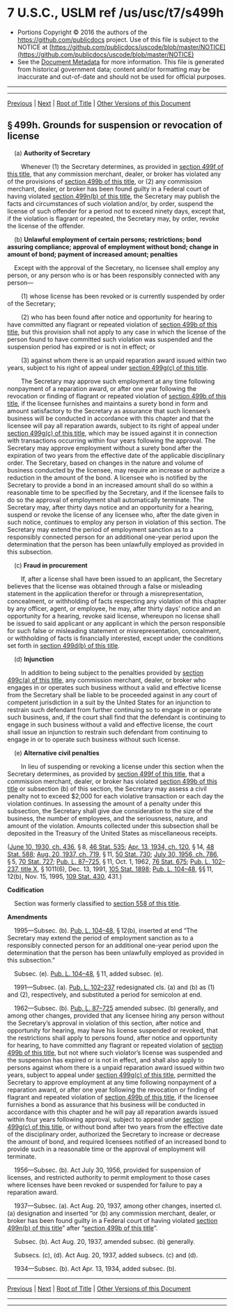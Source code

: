 ---
---

# 7 U.S.C., USLM ref /us/usc/t7/s499h

* Portions Copyright © 2016 the authors of the https://github.com/publicdocs project.
  Use of this file is subject to the NOTICE at [https://github.com/publicdocs/uscode/blob/master/NOTICE](https://github.com/publicdocs/uscode/blob/master/NOTICE)
* See the [Document Metadata](././../../../..//README.md) for more information.
  This file is generated from historical government data; content and/or formatting may be inaccurate and out-of-date and should not be used for official purposes.

----------
----------

[Previous](./../../../..//us/usc/t7/ch20A/m__us_usc_t7_s499g.md) | [Next](./../../../..//us/usc/t7/ch20A/m__us_usc_t7_s499i.md) | [Root of Title](./../../../../) | [Other Versions of this Document](https://publicdocs.github.io/go/links?ns=uslm&ref=%2Fus%2Fusc%2Ft7%2Fs499h)

## § 499h. Grounds for suspension or revocation of license

    (a) __Authority of Secretary__ 

        Whenever (1) the Secretary determines, as provided in [section 499f of this title][/us/usc/t7/s499f], that any commission merchant, dealer, or broker has violated any of the provisions of [section 499b of this title][/us/usc/t7/s499b], or (2) any commission merchant, dealer, or broker has been found guilty in a Federal court of having violated [section 499n(b) of this title][/us/usc/t7/s499n/b], the Secretary may publish the facts and circumstances of such violation and/or, by order, suspend the license of such offender for a period not to exceed ninety days, except that, if the violation is flagrant or repeated, the Secretary may, by order, revoke the license of the offender.

    (b) __Unlawful employment of certain persons; restrictions; bond assuring compliance; approval of employment without bond; change in amount of bond; payment of increased amount; penalties__ 

    Except with the approval of the Secretary, no licensee shall employ any person, or any person who is or has been responsibly connected with any person—

        (1) whose license has been revoked or is currently suspended by order of the Secretary;

        (2) who has been found after notice and opportunity for hearing to have committed any flagrant or repeated violation of [section 499b of this title][/us/usc/t7/s499b], but this provision shall not apply to any case in which the license of the person found to have committed such violation was suspended and the suspension period has expired or is not in effect; or

        (3) against whom there is an unpaid reparation award issued within two years, subject to his right of appeal under [section 499g(c) of this title][/us/usc/t7/s499g/c].

        The Secretary may approve such employment at any time following nonpayment of a reparation award, or after one year following the revocation or finding of flagrant or repeated violation of [section 499b of this title][/us/usc/t7/s499b], if the licensee furnishes and maintains a surety bond in form and amount satisfactory to the Secretary as assurance that such licensee’s business will be conducted in accordance with this chapter and that the licensee will pay all reparation awards, subject to its right of appeal under [section 499g(c) of this title][/us/usc/t7/s499g/c], which may be issued against it in connection with transactions occurring within four years following the approval. The Secretary may approve employment without a surety bond after the expiration of two years from the effective date of the applicable disciplinary order. The Secretary, based on changes in the nature and volume of business conducted by the licensee, may require an increase or authorize a reduction in the amount of the bond. A licensee who is notified by the Secretary to provide a bond in an increased amount shall do so within a reasonable time to be specified by the Secretary, and if the licensee fails to do so the approval of employment shall automatically terminate. The Secretary may, after thirty days notice and an opportunity for a hearing, suspend or revoke the license of any licensee who, after the date given in such notice, continues to employ any person in violation of this section. The Secretary may extend the period of employment sanction as to a responsibly connected person for an additional one-year period upon the determination that the person has been unlawfully employed as provided in this subsection.

    (c) __Fraud in procurement__ 

        If, after a license shall have been issued to an applicant, the Secretary believes that the license was obtained through a false or misleading statement in the application therefor or through a misrepresentation, concealment, or withholding of facts respecting any violation of this chapter by any officer, agent, or employee, he may, after thirty days’ notice and an opportunity for a hearing, revoke said license, whereupon no license shall be issued to said applicant or any applicant in which the person responsible for such false or misleading statement or misrepresentation, concealment, or withholding of facts is financially interested, except under the conditions set forth in [section 499d(b) of this title][/us/usc/t7/s499d/b].

    (d) __Injunction__ 

        In addition to being subject to the penalties provided by [section 499c(a) of this title][/us/usc/t7/s499c/a], any commission merchant, dealer, or broker who engages in or operates such business without a valid and effective license from the Secretary shall be liable to be proceeded against in any court of competent jurisdiction in a suit by the United States for an injunction to restrain such defendant from further continuing so to engage in or operate such business, and, if the court shall find that the defendant is continuing to engage in such business without a valid and effective license, the court shall issue an injunction to restrain such defendant from continuing to engage in or to operate such business without such license.

    (e) __Alternative civil penalties__ 

        In lieu of suspending or revoking a license under this section when the Secretary determines, as provided by [section 499f of this title][/us/usc/t7/s499f], that a commission merchant, dealer, or broker has violated [section 499b of this title][/us/usc/t7/s499b] or subsection (b) of this section, the Secretary may assess a civil penalty not to exceed $2,000 for each violative transaction or each day the violation continues. In assessing the amount of a penalty under this subsection, the Secretary shall give due consideration to the size of the business, the number of employees, and the seriousness, nature, and amount of the violation. Amounts collected under this subsection shall be deposited in the Treasury of the United States as miscellaneous receipts.

([June 10, 1930, ch. 436][/us/act/1930-06-10/ch436], § 8, [46 Stat. 535][/us/stat/46/535]; [Apr. 13, 1934, ch. 120][/us/act/1934-04-13/ch120], § 14, [48 Stat. 588][/us/stat/48/588]; [Aug. 20, 1937, ch. 719][/us/act/1937-08-20/ch719], § 11, [50 Stat. 730][/us/stat/50/730]; [July 30, 1956, ch. 786][/us/act/1956-07-30/ch786], § 5, [70 Stat. 727][/us/stat/70/727]; [Pub. L. 87–725][/us/pl/87/725], § 11, Oct. 1, 1962, [76 Stat. 675][/us/stat/76/675]; [Pub. L. 102–237, title X][/us/pl/102/237/tX], § 1011(6), Dec. 13, 1991, [105 Stat. 1898][/us/stat/105/1898]; [Pub. L. 104–48][/us/pl/104/48], §§ 11, 12(b), Nov. 15, 1995, [109 Stat. 430][/us/stat/109/430], 431.)

 __Codification__ 

    Section was formerly classified to [section 558 of this title][/us/usc/t7/s558].

 __Amendments__ 

    1995—Subsec. (b). [Pub. L. 104–48][/us/pl/104/48], § 12(b), inserted at end “The Secretary may extend the period of employment sanction as to a responsibly connected person for an additional one-year period upon the determination that the person has been unlawfully employed as provided in this subsection.”

    Subsec. (e). [Pub. L. 104–48][/us/pl/104/48], § 11, added subsec. (e).

    1991—Subsec. (a). [Pub. L. 102–237][/us/pl/102/237] redesignated cls. (a) and (b) as (1) and (2), respectively, and substituted a period for semicolon at end.

    1962—Subsec. (b). [Pub. L. 87–725][/us/pl/87/725] amended subsec. (b) generally, and among other changes, provided that any licensee hiring any person without the Secretary’s approval in violation of this section, after notice and opportunity for hearing, may have his license suspended or revoked, that the restrictions shall apply to persons found, after notice and opportunity for hearing, to have committed any flagrant or repeated violation of [section 499b of this title][/us/usc/t7/s499b], but not where such violator’s license was suspended and the suspension has expired or is not in effect, and shall also apply to persons against whom there is a unpaid reparation award issued within two years, subject to appeal under [section 499g(c) of this title][/us/usc/t7/s499g/c], permitted the Secretary to approve employment at any time following nonpayment of a reparation award, or after one year following the revocation or finding of flagrant and repeated violation of [section 499b of this title][/us/usc/t7/s499b], if the licensee furnishes a bond as assurance that his business will be conducted in accordance with this chapter and he will pay all reparation awards issued within four years following approval, subject to appeal under [section 499g(c) of this title][/us/usc/t7/s499g/c], or without bond after two years from the effective date of the disciplinary order, authorized the Secretary to increase or decrease the amount of bond, and required licensees notified of an increased bond to provide such in a reasonable time or the approval of employment will terminate.

    1956—Subsec. (b). Act July 30, 1956, provided for suspension of licenses, and restricted authority to permit employment to those cases where licenses have been revoked or suspended for failure to pay a reparation award.

    1937—Subsec. (a). Act Aug. 20, 1937, among other changes, inserted cl. (a) designation and inserted “or (b) any commission merchant, dealer, or broker has been found guilty in a Federal court of having violated [section 499n(b) of this title][/us/usc/t7/s499n/b]” after “[section 499b of this title][/us/usc/t7/s499b]”.

    Subsec. (b). Act Aug. 20, 1937, amended subsec. (b) generally.

    Subsecs. (c), (d). Act Aug. 20, 1937, added subsecs. (c) and (d).

    1934—Subsec. (b). Act Apr. 13, 1934, added subsec. (b).

----------

[Previous](./../../../..//us/usc/t7/ch20A/m__us_usc_t7_s499g.md) | [Next](./../../../..//us/usc/t7/ch20A/m__us_usc_t7_s499i.md) | [Root of Title](./../../../../) | [Other Versions of this Document](https://publicdocs.github.io/go/links?ns=uslm&ref=%2Fus%2Fusc%2Ft7%2Fs499h)

----------
----------

[/us/usc/t7/s499f]: https://publicdocs.github.io/go/links?ns=uslm&ref=%2Fus%2Fusc%2Ft7%2Fs499f
[/us/usc/t7/s499b]: https://publicdocs.github.io/go/links?ns=uslm&ref=%2Fus%2Fusc%2Ft7%2Fs499b
[/us/usc/t7/s499n/b]: https://publicdocs.github.io/go/links?ns=uslm&ref=%2Fus%2Fusc%2Ft7%2Fs499n%2Fb
[/us/usc/t7/s499b]: https://publicdocs.github.io/go/links?ns=uslm&ref=%2Fus%2Fusc%2Ft7%2Fs499b
[/us/usc/t7/s499g/c]: https://publicdocs.github.io/go/links?ns=uslm&ref=%2Fus%2Fusc%2Ft7%2Fs499g%2Fc
[/us/usc/t7/s499b]: https://publicdocs.github.io/go/links?ns=uslm&ref=%2Fus%2Fusc%2Ft7%2Fs499b
[/us/usc/t7/s499g/c]: https://publicdocs.github.io/go/links?ns=uslm&ref=%2Fus%2Fusc%2Ft7%2Fs499g%2Fc
[/us/usc/t7/s499d/b]: https://publicdocs.github.io/go/links?ns=uslm&ref=%2Fus%2Fusc%2Ft7%2Fs499d%2Fb
[/us/usc/t7/s499c/a]: https://publicdocs.github.io/go/links?ns=uslm&ref=%2Fus%2Fusc%2Ft7%2Fs499c%2Fa
[/us/usc/t7/s499f]: https://publicdocs.github.io/go/links?ns=uslm&ref=%2Fus%2Fusc%2Ft7%2Fs499f
[/us/usc/t7/s499b]: https://publicdocs.github.io/go/links?ns=uslm&ref=%2Fus%2Fusc%2Ft7%2Fs499b
[/us/act/1930-06-10/ch436]: https://publicdocs.github.io/go/links?ns=uslm&ref=%2Fus%2Fact%2F1930-06-10%2Fch436
[/us/stat/46/535]: https://publicdocs.github.io/go/links?ns=uslm&ref=%2Fus%2Fstat%2F46%2F535
[/us/act/1934-04-13/ch120]: https://publicdocs.github.io/go/links?ns=uslm&ref=%2Fus%2Fact%2F1934-04-13%2Fch120
[/us/stat/48/588]: https://publicdocs.github.io/go/links?ns=uslm&ref=%2Fus%2Fstat%2F48%2F588
[/us/act/1937-08-20/ch719]: https://publicdocs.github.io/go/links?ns=uslm&ref=%2Fus%2Fact%2F1937-08-20%2Fch719
[/us/stat/50/730]: https://publicdocs.github.io/go/links?ns=uslm&ref=%2Fus%2Fstat%2F50%2F730
[/us/act/1956-07-30/ch786]: https://publicdocs.github.io/go/links?ns=uslm&ref=%2Fus%2Fact%2F1956-07-30%2Fch786
[/us/stat/70/727]: https://publicdocs.github.io/go/links?ns=uslm&ref=%2Fus%2Fstat%2F70%2F727
[/us/pl/87/725]: https://publicdocs.github.io/go/links?ns=uslm&ref=%2Fus%2Fpl%2F87%2F725
[/us/stat/76/675]: https://publicdocs.github.io/go/links?ns=uslm&ref=%2Fus%2Fstat%2F76%2F675
[/us/pl/102/237/tX]: https://publicdocs.github.io/go/links?ns=uslm&ref=%2Fus%2Fpl%2F102%2F237%2FtX
[/us/stat/105/1898]: https://publicdocs.github.io/go/links?ns=uslm&ref=%2Fus%2Fstat%2F105%2F1898
[/us/pl/104/48]: https://publicdocs.github.io/go/links?ns=uslm&ref=%2Fus%2Fpl%2F104%2F48
[/us/stat/109/430]: https://publicdocs.github.io/go/links?ns=uslm&ref=%2Fus%2Fstat%2F109%2F430
[/us/usc/t7/s558]: https://publicdocs.github.io/go/links?ns=uslm&ref=%2Fus%2Fusc%2Ft7%2Fs558
[/us/pl/104/48]: https://publicdocs.github.io/go/links?ns=uslm&ref=%2Fus%2Fpl%2F104%2F48
[/us/pl/104/48]: https://publicdocs.github.io/go/links?ns=uslm&ref=%2Fus%2Fpl%2F104%2F48
[/us/pl/102/237]: https://publicdocs.github.io/go/links?ns=uslm&ref=%2Fus%2Fpl%2F102%2F237
[/us/pl/87/725]: https://publicdocs.github.io/go/links?ns=uslm&ref=%2Fus%2Fpl%2F87%2F725
[/us/usc/t7/s499b]: https://publicdocs.github.io/go/links?ns=uslm&ref=%2Fus%2Fusc%2Ft7%2Fs499b
[/us/usc/t7/s499g/c]: https://publicdocs.github.io/go/links?ns=uslm&ref=%2Fus%2Fusc%2Ft7%2Fs499g%2Fc
[/us/usc/t7/s499b]: https://publicdocs.github.io/go/links?ns=uslm&ref=%2Fus%2Fusc%2Ft7%2Fs499b
[/us/usc/t7/s499g/c]: https://publicdocs.github.io/go/links?ns=uslm&ref=%2Fus%2Fusc%2Ft7%2Fs499g%2Fc
[/us/usc/t7/s499n/b]: https://publicdocs.github.io/go/links?ns=uslm&ref=%2Fus%2Fusc%2Ft7%2Fs499n%2Fb
[/us/usc/t7/s499b]: https://publicdocs.github.io/go/links?ns=uslm&ref=%2Fus%2Fusc%2Ft7%2Fs499b



